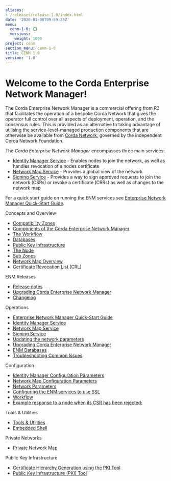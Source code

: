 ```yaml
---
aliases:
- /releases/release-1.0/index.html
date: '2020-01-08T09:59:25Z'
menu:
  cenm-1-0: {}
  versions:
    weight: 1090
project: cenm
section_menu: cenm-1-0
title: CENM 1.0
version: '1.0'
---
```



# Welcome to the Corda Enterprise Network Manager!

The Corda Enterprise Network Manager is a commercial offering from R3 that facilitates the operation of a bespoke
Corda Network that gives the operator full control over all aspects of deployment, operation, and the consensus rules.
This is provided as an alternative to taking advantage of utilising the service-level-managed production components
that are otherwise be available from [Corda Network](https://corda.network), governed by the independent
Corda Network Foundation.

The *Corda Enterprise Network Manager* encompasses three main services:


* [Identity Manager Service](identity-manager.md) - Enables nodes to join the network, as well as handles revocation of a nodes certificate
* [Network Map Service](network-map.md) - Provides a global view of the network
* [Signing Service](signing-service.md) - Provides a way to sign approved requests to join the network (CSRs) or revoke a certificate
(CRRs) as well as changes to the network map

For a quick start guide on running the ENM services see [Enterprise Network Manager Quick-Start Guide](quick-start.md).


Concepts and Overview

* [Compatibility Zones](compatibility-zones.md)
* [Components of the Corda Enterprise Network Manager](enm-components.md)
* [The Workflow](enm-components.md#the-workflow)
* [Databases](enm-components.md#databases)
* [Public Key Infrastructure](enm-components.md#public-key-infrastructure)
* [The Node](enm-components.md#the-node)
* [Sub Zones](sub-zones.md)
* [Network Map Overview](network-map-overview.md)
* [Certificate Revocation List (CRL)](certificate-revocation.md)




ENM Releases

* [Release notes](release-notes.md)
* [Upgrading Corda Enterprise Network Manager](upgrade-notes.md)
* [Changelog](changelog.md)




Operations

* [Enterprise Network Manager Quick-Start Guide](quick-start.md)
* [Identity Manager Service](identity-manager.md)
* [Network Map Service](network-map.md)
* [Signing Service](signing-service.md)
* [Updating the network parameters](updating-network-parameters.md)
* [Upgrading Corda Enterprise Network Manager](upgrade-notes.md)
* [ENM Databases](database-set-up.md)
* [Troubleshooting Common Issues](troubleshooting-common-issues.md)




Configuration

* [Identity Manager Configuration Parameters](config-identity-manager-parameters.md)
* [Network Map Configuration Parameters](config-network-map-parameters.md)
* [Network Parameters](config-network-parameters.md)
* [Configuring the ENM services to use SSL](enm-with-ssl.md)
* [Workflow](workflow.md)
* [Example response to a node when its CSR has been rejected:](workflow.md#example-response-to-a-node-when-its-csr-has-been-rejected)




Tools & Utilities

* [Tools & Utilities](tools-index.md)
* [Embedded Shell](shell.md)




Private Networks

* [Private Network Map](private-network-map.md)




Public Key Infrastructure

* [Certificate Hierarchy Generation using the PKI Tool](pki-guide.md)
* [Public Key Infrastructure (PKI) Tool](pki-tool.md)



